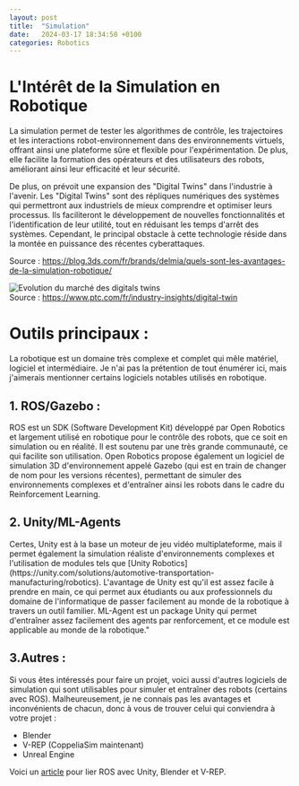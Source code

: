 ```yaml
---
layout: post
title:  "Simulation"
date:   2024-03-17 18:34:50 +0100
categories: Robotics
---
```

<link rel="stylesheet" href="https://picorba.github.io/Rapport-veille-technologique/assets/css/theme_dark.css">

# L'Intérêt de la Simulation en Robotique 

<div class="text">
La simulation permet de tester les algorithmes de contrôle, les trajectoires et les interactions robot-environnement dans des environnements virtuels, offrant ainsi une plateforme sûre et flexible pour l'expérimentation. De plus, elle facilite la formation des opérateurs et des utilisateurs des robots, améliorant ainsi leur efficacité et leur sécurité.

De plus, on prévoit une expansion des "Digital Twins" dans l'industrie à l'avenir. Les "Digital Twins" sont des répliques numériques des systèmes qui permettront aux industriels de mieux comprendre et optimiser leurs processus. Ils faciliteront le développement de nouvelles fonctionnalités et l'identification de leur utilité, tout en réduisant les temps d'arrêt des systèmes. Cependant, le principal obstacle à cette technologie réside dans la montée en puissance des récentes cyberattaques. <br>

Source : https://blog.3ds.com/fr/brands/delmia/quels-sont-les-avantages-de-la-simulation-robotique/
</div>

<img src="https://picorba.github.io/Rapport-veille-technologique/assets/images/digital_twin.png" alt="Evolution du marché des digitals twins"><br>
Source : https://www.ptc.com/fr/industry-insights/digital-twin
<br>

# Outils principaux : 

<div class="text">

La robotique est un domaine très complexe et complet qui mêle matériel, logiciel et intermédiaire. Je n'ai pas la prétention de tout énumérer ici, mais j'aimerais mentionner certains logiciels notables utilisés en robotique.
</div>

## 1. ROS/Gazebo :

<div class="text">
ROS est un SDK (Software Development Kit) développé par Open Robotics et largement utilisé en robotique pour le contrôle des robots, que ce soit en simulation ou en réalité. Il est soutenu par une très grande communauté, ce qui facilite son utilisation. Open Robotics propose également un logiciel de simulation 3D d'environnement appelé Gazebo (qui est en train de changer de nom pour les versions récentes), permettant de simuler des environnements complexes et d'entraîner ainsi les robots dans le cadre du Reinforcement Learning.
</div>

## 2. Unity/ML-Agents 

<div class="text">
Certes, Unity est à la base un moteur de jeu vidéo multiplateforme, mais il permet également la simulation réaliste d'environnements complexes et l'utilisation de modules tels que [Unity Robotics](https://unity.com/solutions/automotive-transportation-manufacturing/robotics). L'avantage de Unity est qu'il est assez facile à prendre en main, ce qui permet aux étudiants ou aux professionnels du domaine de l'informatique de passer facilement au monde de la robotique à travers un outil familier. ML-Agent est un package Unity qui permet d'entraîner assez facilement des agents par renforcement, et ce module est applicable au monde de la robotique."
</div>

## 3.Autres :

 <div class="text">
Si vous êtes intéressés pour faire un projet, voici aussi d'autres logiciels de simulation qui sont utilisables pour simuler et entraîner des robots (certains avec ROS). Malheureusement, je ne connais pas les avantages et inconvénients de chacun, donc à vous de trouver celui qui conviendra à votre projet :

- Blender
- V-REP (CoppeliaSim maintenant)
- Unreal Engine

Voici un [article](https://www.linkedin.com/advice/0/how-can-you-use-unity-blender-v-rep-ros-skills-ros) pour lier ROS avec Unity, Blender et V-REP.

</div>